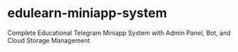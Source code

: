 # edulearn-miniapp-system
Complete Educational Telegram Miniapp System with Admin Panel, Bot, and Cloud Storage Management
